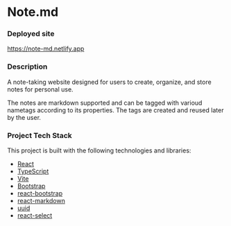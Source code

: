 # Note.md

### Deployed site

https://note-md.netlify.app

### Description

A note-taking website designed for users to create, organize, and store notes for personal use.

The notes are markdown supported and can be tagged with varioud nametags according to its properties. The tags are created and reused later by the user.

### Project Tech Stack

This project is built with the following technologies and libraries:

- [React](https://reactjs.org/)
- [TypeScript](https://www.typescriptlang.org/)
- [Vite](https://vitejs.dev/)
- [Bootstrap](https://getbootstrap.com/)
- [react-bootstrap](https://react-bootstrap.github.io/)
- [react-markdown](https://react-markdown.mxis.ch/)
- [uuid](https://github.com/uuidjs/uuid)
- [react-select](https://react-select.com/)